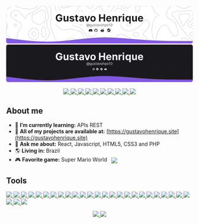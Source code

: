 <p>

![header-light](./assets/header-light.png#gh-light-mode-only)
![header-dark](./assets/header-dark.png#gh-dark-mode-only)

</p>

<p align="center">
    <a href="https://github.com/Gustavohps10#gh-light-mode-only">
        <img src="https://img.shields.io/static/v1?label=&message=VS Code&colorA=8257e6&colorB=ffffff&logo=visual%20studio%20code&logoColor=FFF&style=flat" />
        <img src="https://img.shields.io/static/v1?label=&message=React&colorA=8257e6&colorB=ffffff&logo=react&logoColor=FFF&style=flat" />
        <img src="https://img.shields.io/static/v1?label=&message=JavaScript&colorA=8257e6&colorB=ffffff&logo=javascript&logoColor=FFF&style=flat" />
        <img src="https://img.shields.io/static/v1?label=&message=TypeScript&colorA=8257e6&colorB=ffffff&logo=typescript&logoColor=FFF&style=flat" />
        <img src="https://img.shields.io/static/v1?label=&message=Node.js&colorA=8257e6&colorB=ffffff&logo=nodedotjs&logoColor=FFF&style=flat" />
    </a>
    <a href="https://github.com/Gustavohps10#gh-dark-mode-only">
        <img src="https://img.shields.io/static/v1?label=&message=VS Code&colorA=8257e6&colorB=1a1a1e&logo=visual%20studio%20code&logoColor=FFF&style=flat" />
        <img src="https://img.shields.io/static/v1?label=&message=React&colorA=8257e6&colorB=1a1a1e&logo=react&logoColor=FFF&style=flat" />
        <img src="https://img.shields.io/static/v1?label=&message=JavaScript&colorA=8257e6&colorB=1a1a1e&logo=javascript&logoColor=FFF&style=flat" />
        <img src="https://img.shields.io/static/v1?label=&message=TypeScript&colorA=8257e6&colorB=1a1a1e&logo=typescript&logoColor=FFF&style=flat" />
        <img src="https://img.shields.io/static/v1?label=&message=Node.js&colorA=8257e6&colorB=1a1a1e&logo=nodedotjs&logoColor=FFF&style=flat" />
    </a>
</p>

## About me
- 🧠 **I’m currently learning:** APIs REST
- 🔭 **All of my projects are available at:** [https://gustavohenrique.site](https://gustavohenrique.site)
- 💬 **Ask me about:** React, Javascript, HTML5, CSS3 and PHP
- 🌎 **Living in:** Brazil
- 🎮 **Favorite game:** Super Mario World &nbsp; <img align="center" height="30" src="https://github.com/Gustavohps10/Gustavohps10/assets/61752235/a7babb20-a512-429e-af92-4107b5c3dda2">


## Tools
<p>
    <a href="https://github.com/Gustavohps10#gh-light-mode-only">
        <img src="https://img.shields.io/static/v1?label=OS&message=Windows&colorA=ffffff&color=8257e6&logo=windows10&logoColor=1a1a1e&style=flat" />
        <img src="https://img.shields.io/static/v1?label=Code&message=HTML5&colorA=ffffff&color=8257e6&logo=html5&logoColor=1a1a1e&style=flat" />
        <img src="https://img.shields.io/static/v1?label=Code&message=CSS3&colorA=ffffff&colorB=8257e6&logo=css3&logoColor=1a1a1e&style=flat" />
        <img src="https://img.shields.io/static/v1?label=Code&message=SCSS&colorA=ffffff&colorB=8257e6&logo=sass&logoColor=1a1a1e&style=flat" />
        <img src="https://img.shields.io/static/v1?label=Code&message=Electron&colorA=ffffff&colorB=8257e6&logo=electron&logoColor=1a1a1e&style=flat" />
        <img src="https://img.shields.io/static/v1?label=Code&message=PHP&colorA=ffffff&colorB=8257e6&logo=php&logoColor=1a1a1e&style=flat" />
        <img src="https://img.shields.io/static/v1?label=Code&message=Laravel&colorA=ffffff&colorB=8257e6&logo=laravel&logoColor=1a1a1e&style=flat" />
        <img src="https://img.shields.io/static/v1?label=Tools&message=MySQL&colorA=ffffff&colorB=8257e6&logo=mysql&logoColor=1a1a1e&style=flat" />
        <img src="https://img.shields.io/static/v1?label=Tools&message=PostgreSQL&colorA=ffffff&colorB=8257e6&logo=postgresql&logoColor=1a1a1e&style=flat">
        <img src="https://img.shields.io/static/v1?label=Tools&message=MongoDB&colorA=ffffff&colorB=8257e6&logo=mongodb&logoColor=1a1a1e&style=flat">
        <img src="https://img.shields.io/static/v1?label=Code&message=Bootstrap&colorA=ffffff&colorB=8257e6&logo=bootstrap&logoColor=1a1a1e&style=flat" />
        <img src="https://img.shields.io/static/v1?label=Code&message=Tailwind&colorA=ffffff&colorB=8257e6&logo=tailwindcss&logoColor=1a1a1e&style=flat" />
        <img src="https://img.shields.io/static/v1?label=Tools&message=Docker&colorA=ffffff&colorB=8257e6&logo=docker&logoColor=1a1a1e&style=flat" />
        <img src="https://img.shields.io/static/v1?label=Tools&message=Vercel&colorA=ffffff&colorB=8257e6&logo=vercel&logoColor=1a1a1e&style=flat" />
    </a>
    <a href="https://github.com/Gustavohps10#gh-dark-mode-only">
        <img src="https://img.shields.io/static/v1?label=OS&message=Windows&colorA=1a1a1e&color=8257e6&logo=windows10&logoColor=FFFFFF&style=flat" />
        <img src="https://img.shields.io/static/v1?label=Code&message=HTML5&colorA=1a1a1e&color=8257e6&logo=html5&logoColor=FFFFFF&style=flat" />
        <img src="https://img.shields.io/static/v1?label=Code&message=CSS3&colorA=1a1a1e&colorB=8257e6&logo=css3&logoColor=FFFFFF&style=flat" />
        <img src="https://img.shields.io/static/v1?label=Code&message=SCSS&colorA=1a1a1e&colorB=8257e6&logo=sass&logoColor=FFFFFF&style=flat" />
        <img src="https://img.shields.io/static/v1?label=Code&message=Electron&colorA=1a1a1e&colorB=8257e6&logo=electron&logoColor=FFFFFF&style=flat" />
        <img src="https://img.shields.io/static/v1?label=Code&message=PHP&colorA=1a1a1e&colorB=8257e6&logo=php&logoColor=FFFFFF&style=flat" />
        <img src="https://img.shields.io/static/v1?label=Code&message=Laravel&colorA=1a1a1e&colorB=8257e6&logo=laravel&logoColor=FFFFFF&style=flat" />
        <img src="https://img.shields.io/static/v1?label=Tools&message=MySQL&colorA=1a1a1e&colorB=8257e6&logo=mysql&logoColor=FFFFFF&style=flat" />
        <img src="https://img.shields.io/static/v1?label=Tools&message=PostgreSQL&colorA=1a1a1e&colorB=8257e6&logo=postgresql&logoColor=FFFFFF&style=flat">
        <img src="https://img.shields.io/static/v1?label=Tools&message=MongoDB&colorA=1a1a1e&colorB=8257e6&logo=mongodb&logoColor=FFFFFF&style=flat">
        <img src="https://img.shields.io/static/v1?label=Code&message=Bootstrap&colorA=1a1a1e&colorB=8257e6&logo=bootstrap&logoColor=FFFFFF&style=flat" />
        <img src="https://img.shields.io/static/v1?label=Code&message=Tailwind&colorA=1a1a1e&colorB=8257e6&logo=tailwindcss&logoColor=FFFFFF&style=flat" />
        <img src="https://img.shields.io/static/v1?label=Tools&message=Docker&colorA=1a1a1e&colorB=8257e6&logo=docker&logoColor=FFFFFF&style=flat" />
        <img src="https://img.shields.io/static/v1?label=Tools&message=Vercel&colorA=1a1a1e&colorB=8257e6&logo=vercel&logoColor=FFFFFF&style=flat" />
    </a>
</p>

<p align="center">
    <a href="https://github.com/Gustavohps10#gh-light-mode-only">
        <img height="160em" src="https://github-readme-stats.vercel.app/api?username=gustavohps10&show_icons=true&include_all_commits=true&count_private=true&bg_color=1a1a1e&icon_color=ffffff&title_color=ffffff&text_color=717171&locale=pt-BR&hide_border=true"/>
    </a>
    <a href="https://github.com/Gustavohps10#gh-dark-mode-only">
        <img height="160em" src="https://github-readme-stats.vercel.app/api?username=gustavohps10&show_icons=true&include_all_commits=true&count_private=true&bg_color=ffffff&icon_color=1a1a1e&title_color=1a1a1e&text_color=717171&locale=pt-BR&hide_border=false"/>
    </a>
</p>
